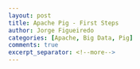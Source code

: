 ```yaml
---
layout: post
title: Apache Pig - First Steps
author: Jorge Figueiredo
categories: [Apache, Big Data, Pig]
comments: true
excerpt_separator: <!--more-->
---
```



 
<!--more-->
